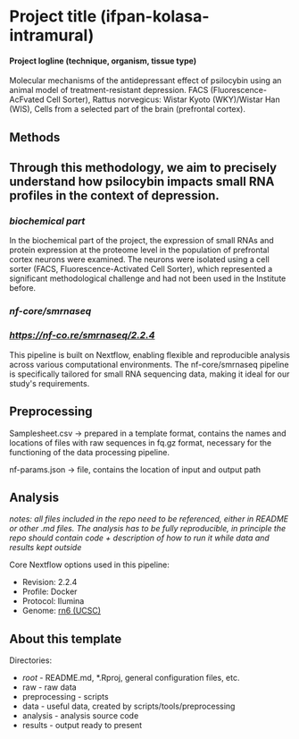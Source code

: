 # Project title (ifpan-kolasa-intramural)

#### Project logline (technique, organism, tissue type)
Molecular mechanisms of the antidepressant effect of psilocybin using an animal model of treatment-resistant depression. 
FACS (Fluorescence-AcFvated Cell Sorter), 
Rattus norvegicus: Wistar Kyoto (WKY)/Wistar Han (WIS), 
Cells from a selected part of the brain (prefrontal cortex).


## Methods
Through this methodology, we aim to precisely understand how psilocybin impacts small RNA profiles in the context of depression.
---

### *biochemical part*
In the biochemical part of the project, the expression of small RNAs and protein expression at the proteome level in the population of prefrontal cortex neurons were examined.
The neurons were isolated using a cell sorter (FACS, Fluorescence-Activated Cell Sorter), which represented a significant methodological challenge and had not been used in the Institute before.

### *nf-core/smrnaseq*
### *https://nf-co.re/smrnaseq/2.2.4* ###

This pipeline is built on Nextflow, enabling flexible and reproducible analysis across various computational environments. The nf-core/smrnaseq pipeline is specifically tailored for small RNA sequencing data, making it ideal for our study's requirements.

## Preprocessing
Samplesheet.csv -> prepared in a template format, contains the names and locations of files with raw sequences in fq.gz format, necessary for the functioning of the data processing pipeline.

nf-params.json -> file, contains the location of input and output path


## Analysis
*notes: all files included in the repo need to be referenced, either in README or other .md files. The analysis has to be fully reproducible, in principle the repo should contain code + description of how to run it while data and results kept outside*

Core Nextflow options used in this pipeline:
- Revision: 2.2.4
- Profile: Docker
- Protocol: Ilumina
- Genome: [rn6 (UCSC)](https://support.illumina.com/sequencing/sequencing_software/igenome.html)

## About this template
Directories:
- _root_ - README.md, *.Rproj, general configuration files, etc.
- raw - raw data
- preprocessing - scripts
- data - useful data, created by scripts/tools/preprocessing
- analysis - analysis source code
- results - output ready to present
